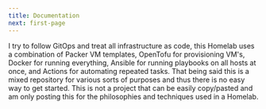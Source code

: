 ```yaml
---
title: Documentation
next: first-page
---
```


I try to follow GitOps and treat all infrastructure as code, this Homelab uses a combination of Packer VM templates, OpenTofu for provisioning VM's, Docker for running everything, Ansible for running playbooks on all hosts at once, and Actions for automating repeated tasks. That being said this is a mixed repository for various sorts of purposes and thus there is no easy way to get started. This is not a project that can be easily copy/pasted and am only posting this for the philosophies and techniques used in a Homelab.